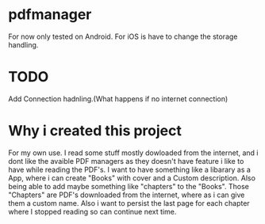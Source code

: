 # pdfmanager

For now only tested on Android. For iOS is have to change the storage handling.

# TODO

Add Connection hadnling.(What happens if no internet connection)


# Why i created this project

For my own use. I read some stuff mostly dowloaded from the internet, and i dont like the avaible PDF managers as they doesn't have feature i like to have while reading the PDF's. I want to have something like a libarary as a App, where i can create "Books" with cover and a Custom description. Also being able to add maybe something like "chapters" to the "Books". Those "Chapters" are PDF's downloaded from the internet, where as i can give them a custom name. Also i want to persist the last page for each chapter where I stopped reading so can continue next time.
